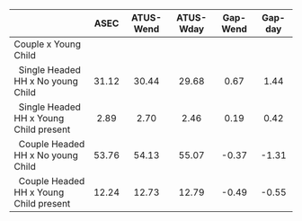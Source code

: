 
|                      |         ASEC |    ATUS-Wend |    ATUS-Wday |     Gap-Wend |      Gap-day |
| -------------------- | :----------: | :----------: | :----------: | :----------: | :----------: |
| Couple x Young Child |              |              |              |              |              |
| &nbsp;&nbsp;Single Headed HH x No young Child |        31.12 |        30.44 |        29.68 |         0.67 |         1.44 |
| &nbsp;&nbsp;Single Headed HH x Young Child present |         2.89 |         2.70 |         2.46 |         0.19 |         0.42 |
| &nbsp;&nbsp;Couple Headed HH x No young Child |        53.76 |        54.13 |        55.07 |        -0.37 |        -1.31 |
| &nbsp;&nbsp;Couple Headed HH x Young Child present |        12.24 |        12.73 |        12.79 |        -0.49 |        -0.55 |

